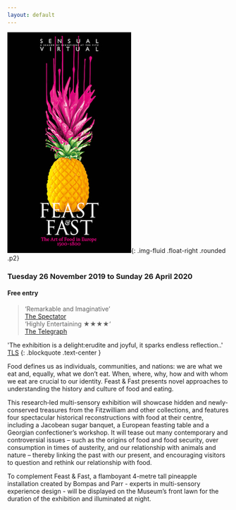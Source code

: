 ```yaml
---
layout: default
---
```


!["Pineapple on glassware stand"](/images/layouts/ffpaint.jpg){: .img-fluid .float-right .rounded .p2}  

<h3 class="text-center">Tuesday 26 November 2019 to Sunday 26 April 2020</h3>
<h4 class="text-center font-weight-bold">Free entry</h4>

>‘Remarkable and Imaginative’   
[The Spectator](https://www.spectator.co.uk/2019/11/remarkable-and-imaginative-fitzwilliam-museums-the-art-of-food-reviewed/)  
‘Highly Entertaining &#9733;&#9733;&#9733;&#9733;‘  
[The Telegraph](https://www.telegraph.co.uk/art/reviews/feast-fast-art-food-europe-review-fitzwilliam-banquet-morsels/)

'The exhibition is a delight:erudite and joyful, it sparks endless reflection..' [TLS](https://www.the-tls.co.uk/articles/all-things-nice/)
{: .blockquote  .text-center }



Food defines us as individuals, communities, and nations: we are what we eat and,
equally, what we don’t eat. When, where, why, how and with whom we eat are crucial to our identity. Feast & Fast presents novel approaches to understanding the history and culture of food and eating.

This research‐led multi-sensory exhibition will showcase hidden and newly‐conserved treasures from the Fitzwilliam and other collections, and features four spectacular historical reconstructions with food at their centre, including a Jacobean sugar banquet, a European feasting table and a Georgian confectioner’s workshop. It will tease out many contemporary and controversial issues – such as the origins of food and food security, over consumption in times of austerity, and our relationship with animals and nature – thereby linking the past with our present, and encouraging visitors to question and rethink our relationship with food.

To complement Feast & Fast, a flamboyant 4-metre tall pineapple installation created by Bompas and Parr - experts in multi-sensory experience
design - will be displayed on the Museum’s front lawn for the duration of the
exhibition and illuminated at night.

<!-- !["Sensual Virtual banner advert"](/images/layouts/SV.png){: .img-fluid rounded } -->
